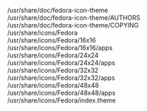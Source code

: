 /usr/share/doc/fedora-icon-theme  
/usr/share/doc/fedora-icon-theme/AUTHORS  
/usr/share/doc/fedora-icon-theme/COPYING  
/usr/share/icons/Fedora  
/usr/share/icons/Fedora/16x16  
/usr/share/icons/Fedora/16x16/apps  
/usr/share/icons/Fedora/24x24  
/usr/share/icons/Fedora/24x24/apps  
/usr/share/icons/Fedora/32x32  
/usr/share/icons/Fedora/32x32/apps  
/usr/share/icons/Fedora/48x48  
/usr/share/icons/Fedora/48x48/apps  
/usr/share/icons/Fedora/index.theme  
